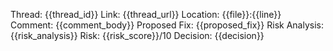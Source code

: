<!-- Powered by BMAD™ Core -->

Thread: {{thread_id}}
Link: {{thread_url}}
Location: {{file}}:{{line}}
Comment:
{{comment_body}}
Proposed Fix: {{proposed_fix}}
Risk Analysis: {{risk_analysis}}
Risk: {{risk_score}}/10
Decision: {{decision}}
